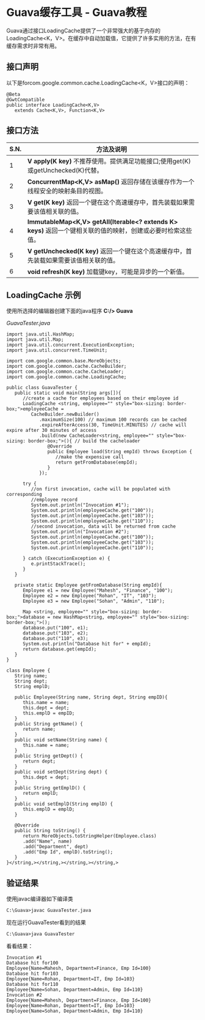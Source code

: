 # Guava缓存工具 - Guava教程

Guava通过接口LoadingCache提供了一个非常强大的基于内存的LoadingCache&lt;K，V&gt;。在缓存中自动加载值，它提供了许多实用的方法，在有缓存需求时非常有用。

## 接口声明

以下是forcom.google.common.cache.LoadingCache&lt;K，V&gt;接口的声明：

```
@Beta
@GwtCompatible
public interface LoadingCache<K,V>
   extends Cache<K,V>, Function<K,V>
```

## 接口方法

| S.N. | 方法及说明 |
| --- | --- |
| 1 | **V apply(K key)** 不推荐使用。提供满足功能接口;使用get(K)或getUnchecked(K)代替。 |
| 2 | **ConcurrentMap&lt;K,V&gt; asMap()** 返回存储在该缓存作为一个线程安全的映射条目的视图。 |
| 3 | **V get(K key)** 返回一个键在这个高速缓存中，首先装载如果需要该值相关联的值。 |
| 4 | **ImmutableMap&lt;K,V&gt; getAll(Iterable&lt;? extends K&gt; keys)** 返回一个键相关联的值的映射，创建或必要时检索这些值。 |
| 5 | **V getUnchecked(K key)** 返回一个键在这个高速缓存中，首先装载如果需要该值相关联的值。 |
| 6 | **void refresh(K key)** 加载键key，可能是异步的一个新值。 |

## LoadingCache 示例

使用所选择的编辑器创建下面的java程序 **C:/&gt; Guava**

_GuavaTester.java_

```
import java.util.HashMap;
import java.util.Map;
import java.util.concurrent.ExecutionException;
import java.util.concurrent.TimeUnit;

import com.google.common.base.MoreObjects;
import com.google.common.cache.CacheBuilder;
import com.google.common.cache.CacheLoader;
import com.google.common.cache.LoadingCache;

public class GuavaTester {
   public static void main(String args[]){
      //create a cache for employees based on their employee id
      LoadingCache <string, employee="" style="box-sizing: border-box;">employeeCache = 
         CacheBuilder.newBuilder()
            .maximumSize(100) // maximum 100 records can be cached
            .expireAfterAccess(30, TimeUnit.MINUTES) // cache will expire after 30 minutes of access
            .build(new CacheLoader<string, employee="" style="box-sizing: border-box;">(){ // build the cacheloader
               @Override
               public Employee load(String empId) throws Exception {
                  //make the expensive call
                  return getFromDatabase(empId);
               }                            
            });

      try {            
         //on first invocation, cache will be populated with corresponding
         //employee record
         System.out.println("Invocation #1");
         System.out.println(employeeCache.get("100"));
         System.out.println(employeeCache.get("103"));
         System.out.println(employeeCache.get("110"));
         //second invocation, data will be returned from cache
         System.out.println("Invocation #2");
         System.out.println(employeeCache.get("100"));
         System.out.println(employeeCache.get("103"));
         System.out.println(employeeCache.get("110"));

      } catch (ExecutionException e) {
         e.printStackTrace();
      }
   }

   private static Employee getFromDatabase(String empId){
      Employee e1 = new Employee("Mahesh", "Finance", "100");
      Employee e2 = new Employee("Rohan", "IT", "103");
      Employee e3 = new Employee("Sohan", "Admin", "110");

      Map <string, employee="" style="box-sizing: border-box;">database = new HashMap<string, employee="" style="box-sizing: border-box;">();
      database.put("100", e1);
      database.put("103", e2);
      database.put("110", e3);
      System.out.println("Database hit for" + empId);
      return database.get(empId);        
   }
}

class Employee {
   String name;
   String dept;
   String emplD;

   public Employee(String name, String dept, String empID){
      this.name = name;
      this.dept = dept;
      this.emplD = empID;
   }
   public String getName() {
      return name;
   }
   public void setName(String name) {
      this.name = name;
   }
   public String getDept() {
      return dept;
   }
   public void setDept(String dept) {
      this.dept = dept;
   }
   public String getEmplD() {
      return emplD;
   }
   public void setEmplD(String emplD) {
      this.emplD = emplD;
   }

   @Override
   public String toString() {
      return MoreObjects.toStringHelper(Employee.class)
      .add("Name", name)
      .add("Department", dept)
      .add("Emp Id", emplD).toString();
   }    
}</string,></string,></string,></string,>
```

## 验证结果

使用javac编译器如下编译类

```
C:\Guava>javac GuavaTester.java

```

现在运行GuavaTester看到的结果

```
C:\Guava>java GuavaTester

```

看看结果：

```
Invocation #1
Database hit for100
Employee{Name=Mahesh, Department=Finance, Emp Id=100}
Database hit for103
Employee{Name=Rohan, Department=IT, Emp Id=103}
Database hit for110
Employee{Name=Sohan, Department=Admin, Emp Id=110}
Invocation #2
Employee{Name=Mahesh, Department=Finance, Emp Id=100}
Employee{Name=Rohan, Department=IT, Emp Id=103}
Employee{Name=Sohan, Department=Admin, Emp Id=110}
```


